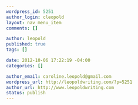 ```yaml
--- 
wordpress_id: 5251
author_login: cleopold
layout: nav_menu_item
comments: []

author: leopold
published: true
tags: []

date: 2012-10-06 17:22:19 -04:00
categories: []

author_email: caroline.leopold@gmail.com
wordpress_url: http://leopoldwriting.com/?p=5251
author_url: http://www.leopoldwriting.com
status: publish
---
```

 
